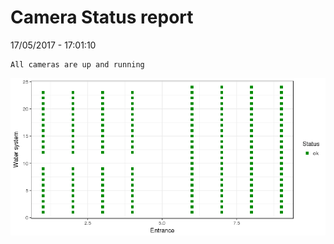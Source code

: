 Camera Status report
================
17/05/2017 - 17:01:10

    All cameras are up and running

![](camreport_files/figure-markdown_github/unnamed-chunk-2-1.png)
